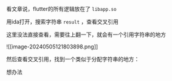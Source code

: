 看文章说，flutter的所有逻辑放在了 `libapp.so`

用ida打开，搜索字符串 `result` ，查看交叉引用

这里没法直接查看，需要往上翻一下，就会有一个引用字符串的地方

![[image-20240505121803898.png]]

然后查看交叉引用，找到一个类似于分配字符串的地方：

想办法